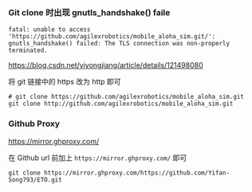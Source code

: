 ### Git clone 时出现 gnutls_handshake() faile

``` shell
fatal: unable to access 'https://github.com/agilexrobotics/mobile_aloha_sim.git/': 
gnutls_handshake() failed: The TLS connection was non-properly terminated.
```

https://blog.csdn.net/yiyongjiang/article/details/121498080

将 git 链接中的 https 改为 http 即可
``` shell
# git clone https://github.com/agilexrobotics/mobile_aloha_sim.git
git clone http://github.com/agilexrobotics/mobile_aloha_sim.git
```

### Github Proxy
https://mirror.ghproxy.com/

在 Github url 前加上 `https://mirror.ghproxy.com/` 即可
``` shell
git clone https://mirror.ghproxy.com/https://github.com/Yifan-Song793/ETO.git
```
